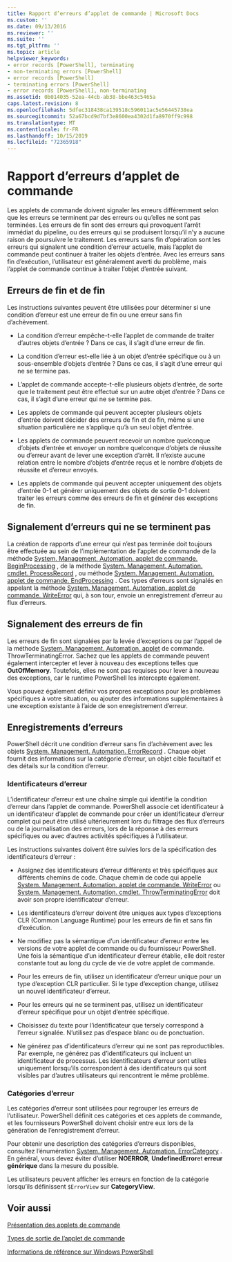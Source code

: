 ```yaml
---
title: Rapport d’erreurs d’applet de commande | Microsoft Docs
ms.custom: ''
ms.date: 09/13/2016
ms.reviewer: ''
ms.suite: ''
ms.tgt_pltfrm: ''
ms.topic: article
helpviewer_keywords:
- error records [PowerShell], terminating
- non-terminating errors [PowerShell]
- error records [PowerShell]
- terminating errors [PowerShell]
- error records [PowerShell], non-terminating
ms.assetid: 0b014035-52ea-44cb-ab38-bbe463c5465a
caps.latest.revision: 8
ms.openlocfilehash: 5dfec318438ca139518c596011ac5e56445738ea
ms.sourcegitcommit: 52a67bcd9d7bf3e8600ea4302d1fa8970ff9c998
ms.translationtype: MT
ms.contentlocale: fr-FR
ms.lasthandoff: 10/15/2019
ms.locfileid: "72365918"
---
```

# <a name="cmdlet-error-reporting"></a>Rapport d’erreurs d’applet de commande

Les applets de commande doivent signaler les erreurs différemment selon que les erreurs se terminent par des erreurs ou qu’elles ne sont pas terminées. Les erreurs de fin sont des erreurs qui provoquent l’arrêt immédiat du pipeline, ou des erreurs qui se produisent lorsqu’il n’y a aucune raison de poursuivre le traitement. Les erreurs sans fin d’opération sont les erreurs qui signalent une condition d’erreur actuelle, mais l’applet de commande peut continuer à traiter les objets d’entrée. Avec les erreurs sans fin d’exécution, l’utilisateur est généralement averti du problème, mais l’applet de commande continue à traiter l’objet d’entrée suivant.

## <a name="terminating-and-nonterminating-errors"></a>Erreurs de fin et de fin

Les instructions suivantes peuvent être utilisées pour déterminer si une condition d’erreur est une erreur de fin ou une erreur sans fin d’achèvement.

- La condition d’erreur empêche-t-elle l’applet de commande de traiter d’autres objets d’entrée ? Dans ce cas, il s’agit d’une erreur de fin.

- La condition d’erreur est-elle liée à un objet d’entrée spécifique ou à un sous-ensemble d’objets d’entrée ? Dans ce cas, il s’agit d’une erreur qui ne se termine pas.

- L’applet de commande accepte-t-elle plusieurs objets d’entrée, de sorte que le traitement peut être effectué sur un autre objet d’entrée ? Dans ce cas, il s’agit d’une erreur qui ne se termine pas.

- Les applets de commande qui peuvent accepter plusieurs objets d’entrée doivent décider des erreurs de fin et de fin, même si une situation particulière ne s’applique qu’à un seul objet d’entrée.

- Les applets de commande peuvent recevoir un nombre quelconque d’objets d’entrée et envoyer un nombre quelconque d’objets de réussite ou d’erreur avant de lever une exception d’arrêt. Il n’existe aucune relation entre le nombre d’objets d’entrée reçus et le nombre d’objets de réussite et d’erreur envoyés.

- Les applets de commande qui peuvent accepter uniquement des objets d’entrée 0-1 et générer uniquement des objets de sortie 0-1 doivent traiter les erreurs comme des erreurs de fin et générer des exceptions de fin.

## <a name="reporting-nonterminating-errors"></a>Signalement d’erreurs qui ne se terminent pas

La création de rapports d’une erreur qui n’est pas terminée doit toujours être effectuée au sein de l’implémentation de l’applet de commande de la méthode [System. Management. Automation. applet de commande. BeginProcessing](/dotnet/api/System.Management.Automation.Cmdlet.BeginProcessing) , de la méthode [System. Management. Automation. cmdlet. ProcessRecord](/dotnet/api/System.Management.Automation.Cmdlet.ProcessRecord) , ou méthode [System. Management. Automation. applet de commande. EndProcessing](/dotnet/api/System.Management.Automation.Cmdlet.EndProcessing) . Ces types d’erreurs sont signalés en appelant la méthode [System. Management. Automation. applet de commande. WriteError](/dotnet/api/System.Management.Automation.Cmdlet.WriteError) qui, à son tour, envoie un enregistrement d’erreur au flux d’erreurs.

## <a name="reporting-terminating-errors"></a>Signalement des erreurs de fin

Les erreurs de fin sont signalées par la levée d’exceptions ou par l’appel de la méthode [System. Management. Automation. applet](/dotnet/api/System.Management.Automation.Cmdlet.ThrowTerminatingError) de commande. ThrowTerminatingError. Sachez que les applets de commande peuvent également intercepter et lever à nouveau des exceptions telles que **OutOfMemory**. Toutefois, elles ne sont pas requises pour lever à nouveau des exceptions, car le runtime PowerShell les intercepte également.

Vous pouvez également définir vos propres exceptions pour les problèmes spécifiques à votre situation, ou ajouter des informations supplémentaires à une exception existante à l’aide de son enregistrement d’erreur.

## <a name="error-records"></a>Enregistrements d’erreurs

PowerShell décrit une condition d’erreur sans fin d’achèvement avec les objets [System. Management. Automation. ErrorRecord](/dotnet/api/System.Management.Automation.ErrorRecord) . Chaque objet fournit des informations sur la catégorie d’erreur, un objet cible facultatif et des détails sur la condition d’erreur.

### <a name="error-identifiers"></a>Identificateurs d’erreur

L’identificateur d’erreur est une chaîne simple qui identifie la condition d’erreur dans l’applet de commande.
PowerShell associe cet identificateur à un identificateur d’applet de commande pour créer un identificateur d’erreur complet qui peut être utilisé ultérieurement lors du filtrage des flux d’erreurs ou de la journalisation des erreurs, lors de la réponse à des erreurs spécifiques ou avec d’autres activités spécifiques à l’utilisateur.

Les instructions suivantes doivent être suivies lors de la spécification des identificateurs d’erreur :

- Assignez des identificateurs d’erreur différents et très spécifiques aux différents chemins de code. Chaque chemin de code qui appelle [System. Management. Automation. applet de commande. WriteError](/dotnet/api/System.Management.Automation.Cmdlet.WriteError) ou [System. Management. Automation. cmdlet. ThrowTerminatingError](/dotnet/api/System.Management.Automation.Cmdlet.ThrowTerminatingError) doit avoir son propre identificateur d’erreur.

- Les identificateurs d’erreur doivent être uniques aux types d’exceptions CLR (Common Language Runtime) pour les erreurs de fin et sans fin d’exécution.

- Ne modifiez pas la sémantique d’un identificateur d’erreur entre les versions de votre applet de commande ou du fournisseur PowerShell. Une fois la sémantique d’un identificateur d’erreur établie, elle doit rester constante tout au long du cycle de vie de votre applet de commande.

- Pour les erreurs de fin, utilisez un identificateur d’erreur unique pour un type d’exception CLR particulier. Si le type d’exception change, utilisez un nouvel identificateur d’erreur.

- Pour les erreurs qui ne se terminent pas, utilisez un identificateur d’erreur spécifique pour un objet d’entrée spécifique.

- Choisissez du texte pour l’identificateur que tersely correspond à l’erreur signalée. N’utilisez pas d’espace blanc ou de ponctuation.

- Ne générez pas d’identificateurs d’erreur qui ne sont pas reproductibles. Par exemple, ne générez pas d’identificateurs qui incluent un identificateur de processus. Les identificateurs d’erreur sont utiles uniquement lorsqu’ils correspondent à des identificateurs qui sont visibles par d’autres utilisateurs qui rencontrent le même problème.

### <a name="error-categories"></a>Catégories d’erreur

Les catégories d’erreur sont utilisées pour regrouper les erreurs de l’utilisateur. PowerShell définit ces catégories et ces applets de commande, et les fournisseurs PowerShell doivent choisir entre eux lors de la génération de l’enregistrement d’erreur.

Pour obtenir une description des catégories d’erreurs disponibles, consultez l’énumération [System. Management. Automation. ErrorCategory](/dotnet/api/System.Management.Automation.ErrorCategory) . En général, vous devez éviter d’utiliser **NOERROR**, **UndefinedError**et **erreur générique** dans la mesure du possible.

Les utilisateurs peuvent afficher les erreurs en fonction de la catégorie lorsqu’ils définissent `$ErrorView` sur **CategoryView**.

## <a name="see-also"></a>Voir aussi

[Présentation des applets de commande](./cmdlet-overview.md)

[Types de sortie de l’applet de commande](./types-of-cmdlet-output.md)

[Informations de référence sur Windows PowerShell](../windows-powershell-reference.md)
